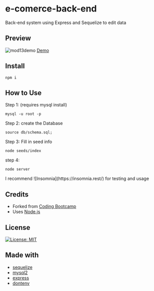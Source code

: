 # e-comerce-back-end
Back-end system using Express and Sequelize to edit data

## Preview

![mod13demo](https://user-images.githubusercontent.com/98830462/169703058-51855c26-7ee2-4233-b43c-ec24e0b23b46.PNG)
[Demo](https://www.youtube.com/watch?v=ND7LVlr3UkE)

## Install

```
npm i
```

## How to Use

Step 1: (requires mysql install)
```
mysql -u root -p
```

Step 2: create the Database
```
source db/schema.sql;
```

Step 3: Fill in seed info
```
node seeds/index
```

step 4: 
```
node server
```

<p> I recommend ![Insomnia](https://insomnia.rest/) for testing and usage</p>

## Credits

- Forked from [Coding Bootcamp](https://github.com/coding-boot-camp)
- Uses [Node.js](https://nodejs.org/en/)

## License

[![License: MIT](https://img.shields.io/badge/License-MIT-blue.svg)](https://opensource.org/licenses/MIT)

## Made with

- [sequelize](https://sequelize.org/)
- [mysql2](https://dev.mysql.com/doc/)
- [express](https://expressjs.com/)
- [dontenv](https://www.npmjs.com/package/dotenv)
